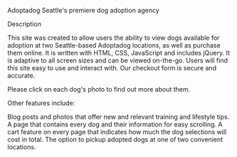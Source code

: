 Adoptadog
Seattle's premiere dog adoption agency

Description

This site was created to allow users the ability to view dogs available for adoption at two Seattle-based Adoptadog locations, as well as purchase them online. It is written with HTML, CSS, JavaScript and includes jQuery. It is adaptive to all screen sizes and can be viewed on-the-go. Users will find this site easy to use and interact with. Our checkout form is secure and accurate.

Please click on each dog's photo to find out more about them.

Other features include:

Blog posts and photos that offer new and relevant training and lifestyle tips.
A page that contains every dog and their information for easy scrolling.
A cart feature on every page that indicates how much the dog selections will cost in total.
The option to pickup adopted dogs at one of two convenient locations.
